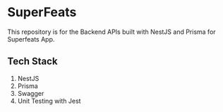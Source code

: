 
# SuperFeats

This repository is for the Backend APIs built with NestJS and Prisma for Superfeats App.

## Tech Stack

1. NestJS
2. Prisma
3. Swagger
4. Unit Testing with Jest
